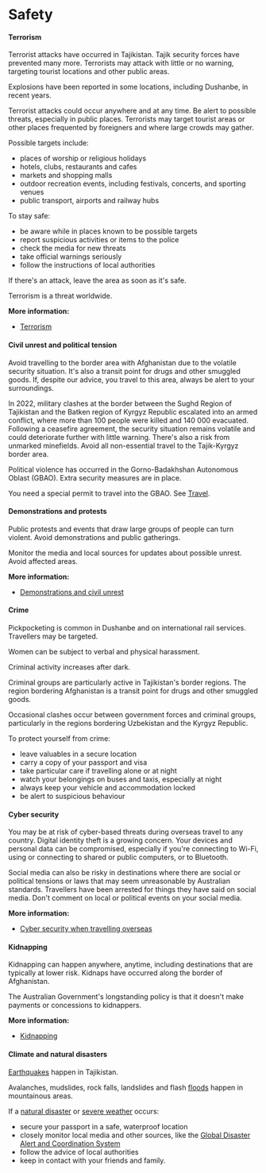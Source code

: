 # Safety

#### Terrorism

Terrorist attacks have occurred in Tajikistan. Tajik security forces have prevented many more. Terrorists may attack with little or no warning, targeting tourist locations and other public areas.

Explosions have been reported in some locations, including Dushanbe, in recent years.

Terrorist attacks could occur anywhere and at any time. Be alert to possible threats, especially in public places. Terrorists may target tourist areas or other places frequented by foreigners and where large crowds may gather.

Possible targets include:

* places of worship or religious holidays
* hotels, clubs, restaurants and cafes
* markets and shopping malls
* outdoor recreation events, including festivals, concerts, and sporting venues
* public transport, airports and railway hubs

To stay safe:

* be aware while in places known to be possible targets
* report suspicious activities or items to the police
* check the media for new threats
* take official warnings seriously
* follow the instructions of local authorities

If there's an attack, leave the area as soon as it's safe.

Terrorism is a threat worldwide.

**More information:**

* [Terrorism](https://www.smartraveller.gov.au/before-you-go/safety/terrorism)

#### Civil unrest and political tension

Avoid travelling to the border area with Afghanistan due to the volatile security situation. It's also a transit point for drugs and other smuggled goods. If, despite our advice, you travel to this area, always be alert to your surroundings.

In 2022, military clashes at the border between the Sughd Region of Tajikistan and the Batken region of Kyrgyz Republic escalated into an armed conflict, where more than 100 people were killed and 140 000 evacuated. Following a ceasefire agreement, the security situation remains volatile and could deteriorate further with little warning. There's also a risk from unmarked minefields. Avoid all non-essential travel to the Tajik-Kyrgyz border area.

Political violence has occurred in the Gorno-Badakhshan Autonomous Oblast (GBAO). Extra security measures are in place.

You need a special permit to travel into the GBAO. See [Travel](https://www.smartraveller.gov.au/destinations/asia/tajikistan#travel).

#### Demonstrations and protests

Public protests and events that draw large groups of people can turn violent. Avoid demonstrations and public gatherings.

Monitor the media and local sources for updates about possible unrest. Avoid affected areas.

**More information:**

* [Demonstrations and civil unrest](https://www.smartraveller.gov.au/before-you-go/safety/demonstrations)

#### Crime

Pickpocketing is common in Dushanbe and on international rail services. Travellers may be targeted.

Women can be subject to verbal and physical harassment.

Criminal activity increases after dark.

Criminal groups are particularly active in Tajikistan's border regions. The region bordering Afghanistan is a transit point for drugs and other smuggled goods.

Occasional clashes occur between government forces and criminal groups, particularly in the regions bordering Uzbekistan and the Kyrgyz Republic.

To protect yourself from crime:

* leave valuables in a secure location
* carry a copy of your passport and visa
* take particular care if travelling alone or at night
* watch your belongings on buses and taxis, especially at night
* always keep your vehicle and accommodation locked
* be alert to suspicious behaviour

#### Cyber security

You may be at risk of cyber-based threats during overseas travel to any country. Digital identity theft is a growing concern. Your devices and personal data can be compromised, especially if you're connecting to Wi-Fi, using or connecting to shared or public computers, or to Bluetooth.

Social media can also be risky in destinations where there are social or political tensions or laws that may seem unreasonable by Australian standards. Travellers have been arrested for things they have said on social media. Don't comment on local or political events on your social media.

**More information:**

* [Cyber security when travelling overseas](https://www.smartraveller.gov.au/before-you-go/staying-safe/cyber-security)

#### Kidnapping

Kidnapping can happen anywhere, anytime, including destinations that are typically at lower risk. Kidnaps have occurred along the border of Afghanistan.

The Australian Government's longstanding policy is that it doesn't make payments or concessions to kidnappers.

**More information:**

* [Kidnapping](https://www.smartraveller.gov.au/before-you-go/safety/kidnapping)

#### Climate and natural disasters

[Earthquakes](/before-you-go/safety/earthquakes-tsunamis "Earthquakes and tsunamis") happen in Tajikistan.

Avalanches, mudslides, rock falls, landslides and flash [floods](/before-you-go/safety/natural-disasters "Staying safe when there's a natural disaster") happen in mountainous areas.

If a [natural disaster](/before-you-go/safety/natural-disasters "Staying safe when there's a natural disaster") or [severe weather](/while-youre-away/crisis-or-emergency/severe-weather-incident "There's a severe weather incident") occurs:

* secure your passport in a safe, waterproof location
* closely monitor local media and other sources, like the [Global Disaster Alert and Coordination System](http://gdacs.org/)
* follow the advice of local authorities
* keep in contact with your friends and family.